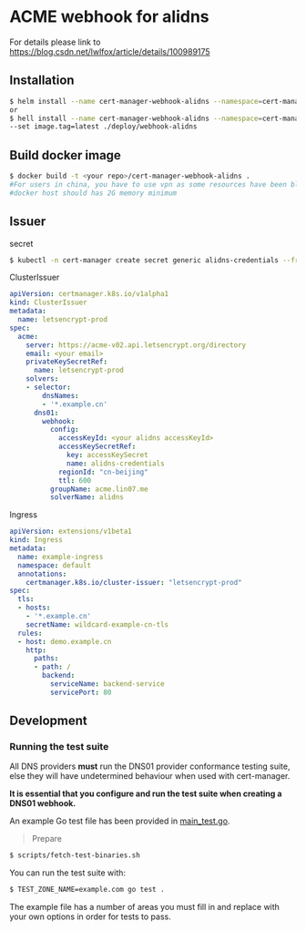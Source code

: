 # ACME webhook for alidns
For details please link to 
https://blog.csdn.net/lwlfox/article/details/100989175

## Installation

```bash
$ helm install --name cert-manager-webhook-alidns --namespace=cert-manager ./deploy/webhook-alidns
or 
$ hell install --name cert-manager-webhook-alidns --namespace=cert-manager --set image.repository=<your repo>/cert-manager-webhook-alidns \
--set image.tag=latest ./deploy/webhook-alidns

```
## Build  docker image
```bash
$ docker build -t <your repo>/cert-manager-webhook-alidns . 
#For users in china, you have to use vpn as some resources have been blocked in china 
#docker host should has 2G memory minimum
```
## Issuer

secret

```bash
$ kubectl -n cert-manager create secret generic alidns-credentials --from-literal=accessKeySecret='your alidns accesskeySecret'
```

ClusterIssuer

```yaml
apiVersion: certmanager.k8s.io/v1alpha1
kind: ClusterIssuer
metadata:
  name: letsencrypt-prod
spec:
  acme:
    server: https://acme-v02.api.letsencrypt.org/directory
    email: <your email>
    privateKeySecretRef:
      name: letsencrypt-prod
    solvers:
    - selector: 
        dnsNames:
        - '*.example.cn'
      dns01:
        webhook:
          config:
            accessKeyId: <your alidns accessKeyId>
            accessKeySecretRef:
              key: accessKeySecret
              name: alidns-credentials
            regionId: "cn-beijing"
            ttl: 600
          groupName: acme.lin07.me
          solverName: alidns
```

Ingress

```yaml
apiVersion: extensions/v1beta1
kind: Ingress
metadata:
  name: example-ingress
  namespace: default
  annotations:
    certmanager.k8s.io/cluster-issuer: "letsencrypt-prod"
spec:
  tls:
  - hosts:
    - '*.example.cn'
    secretName: wildcard-example-cn-tls
  rules:
  - host: demo.example.cn
    http:
      paths:
      - path: /
        backend:
          serviceName: backend-service
          servicePort: 80
```

## Development

### Running the test suite



All DNS providers **must** run the DNS01 provider conformance testing suite,
else they will have undetermined behaviour when used with cert-manager.

**It is essential that you configure and run the test suite when creating a
DNS01 webhook.**

An example Go test file has been provided in [main_test.go]().

> Prepare

```bash
$ scripts/fetch-test-binaries.sh
```

You can run the test suite with:

```bash
$ TEST_ZONE_NAME=example.com go test .
```

The example file has a number of areas you must fill in and replace with your
own options in order for tests to pass.
